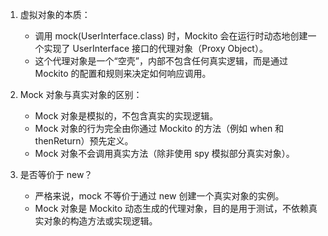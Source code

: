 1. 虚拟对象的本质：

   - 调用 mock(UserInterface.class) 时，Mockito 会在运行时动态地创建一个实现了 UserInterface 接口的代理对象（Proxy Object）。
   - 这个代理对象是一个“空壳”，内部不包含任何真实逻辑，而是通过 Mockito 的配置和规则来决定如何响应调用。
2. Mock 对象与真实对象的区别：

   - Mock 对象是模拟的，不包含真实的实现逻辑。
   - Mock 对象的行为完全由你通过 Mockito 的方法（例如 when 和 thenReturn）预先定义。
   - Mock 对象不会调用真实方法（除非使用 spy 模拟部分真实对象）。
3. 是否等价于 new？

    - 严格来说，mock 不等价于通过 new 创建一个真实对象的实例。
    - Mock 对象是 Mockito 动态生成的代理对象，目的是用于测试，不依赖真实对象的构造方法或实现逻辑。